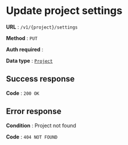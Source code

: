 # Update project settings

**URL** : `/v1/{project}/settings`

**Method** : `PUT`

**Auth required** :

**Data type** : [`Project`](project.md)

## Success response

**Code** : `200 OK`

## Error response

**Condition** : Project not found

**Code** : `404 NOT FOUND`
